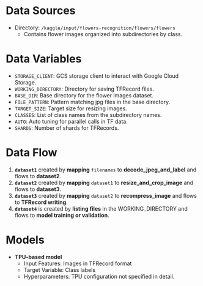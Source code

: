 # Data Sources
- Directory: `/kaggle/input/flowers-recognition/flowers/flowers`
  - Contains flower images organized into subdirectories by class.

# Data Variables
- `STORAGE_CLIENT`: GCS storage client to interact with Google Cloud Storage.
- `WORKING_DIRECTORY`: Directory for saving TFRecord files.
- `BASE_DIR`: Base directory for the flower images dataset.
- `FILE_PATTERN`: Pattern matching jpg files in the base directory.
- `TARGET_SIZE`: Target size for resizing images.
- `CLASSES`: List of class names from the subdirectory names.
- `AUTO`: Auto tuning for parallel calls in TF data. 
- `SHARDS`: Number of shards for TFRecords.

# Data Flow
1. **`dataset1`** created by **mapping** `filenames` to **decode_jpeg_and_label** and flows to **dataset2**.
2. **`dataset2`** created by **mapping** `dataset1` to **resize_and_crop_image** and flows to **dataset3**.
3. **`dataset3`** created by **mapping** `dataset2` to **recompress_image** and flows to **TFRecord writing**.
4. **`dataset4`** is created by **listing files** in the WORKING_DIRECTORY and flows to **model training or validation**.

# Models
- **TPU-based model**
  - Input Features: Images in TFRecord format
  - Target Variable: Class labels
  - Hyperparameters: TPU configuration not specified in detail.